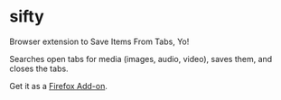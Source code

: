 # [](https://raw.githubusercontent.com/keeler/sifty/master/icons/sifty.png) sifty
Browser extension to Save Items From Tabs, Yo!

Searches open tabs for media (images, audio, video), saves them, and closes the tabs.

Get it as a [Firefox Add-on](https://addons.mozilla.org/en-US/firefox/addon/sifty/).